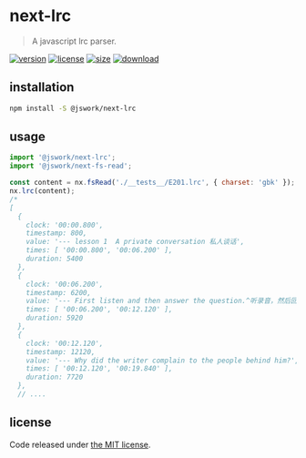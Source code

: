 # next-lrc
> A javascript lrc parser.

[![version][version-image]][version-url]
[![license][license-image]][license-url]
[![size][size-image]][size-url]
[![download][download-image]][download-url]

## installation
```bash
npm install -S @jswork/next-lrc
```

## usage
```js
import '@jswork/next-lrc';
import '@jswork/next-fs-read';

const content = nx.fsRead('./__tests__/E201.lrc', { charset: 'gbk' });
nx.lrc(content);
/*
[
  {
    clock: '00:00.800',
    timestamp: 800,
    value: '--- lesson 1  A private conversation 私人谈话',
    times: [ '00:00.800', '00:06.200' ],
    duration: 5400
  },
  {
    clock: '00:06.200',
    timestamp: 6200,
    value: '--- First listen and then answer the question.^听录音，然后回答以下问题。',
    times: [ '00:06.200', '00:12.120' ],
    duration: 5920
  },
  {
    clock: '00:12.120',
    timestamp: 12120,
    value: '--- Why did the writer complain to the people behind him?',
    times: [ '00:12.120', '00:19.840' ],
    duration: 7720
  },
  // ....
```

## license
Code released under [the MIT license](https://github.com/afeiship/next-lrc/blob/master/LICENSE.txt).

[version-image]: https://img.shields.io/npm/v/@jswork/next-lrc
[version-url]: https://npmjs.org/package/@jswork/next-lrc

[license-image]: https://img.shields.io/npm/l/@jswork/next-lrc
[license-url]: https://github.com/afeiship/next-lrc/blob/master/LICENSE.txt

[size-image]: https://img.shields.io/bundlephobia/minzip/@jswork/next-lrc
[size-url]: https://github.com/afeiship/next-lrc/blob/master/dist/next-lrc.min.js

[download-image]: https://img.shields.io/npm/dm/@jswork/next-lrc
[download-url]: https://www.npmjs.com/package/@jswork/next-lrc
